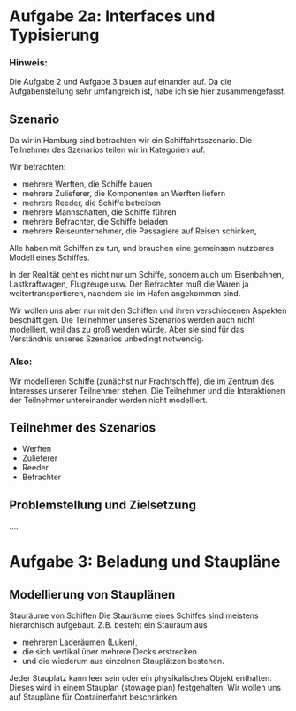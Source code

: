 Aufgabe 2a: Interfaces und Typisierung
======================================

### Hinweis:
Die Aufgabe 2 und Aufgabe 3 bauen auf einander auf. 
Da die Aufgabenstellung sehr umfangreich ist, habe ich sie hier zusammengefasst.

Szenario
--------

Da wir in Hamburg sind betrachten wir ein Schiffahrtsszenario. Die Teilnehmer des Szenarios teilen 
wir in Kategorien auf.

Wir betrachten:

- mehrere Werften, die Schiffe bauen
- mehrere Zulieferer, die Komponenten an Werften liefern
- mehrere Reeder, die Schiffe betreiben
- mehrere Mannschaften, die Schiffe führen
- mehrere Befrachter, die Schiffe beladen
- mehrere Reiseunternehmer, die Passagiere auf Reisen schicken,


Alle haben mit Schiffen zu tun, und brauchen eine gemeinsam nutzbares Modell eines
Schiffes.

In der Realität geht es nicht nur um Schiffe, sondern auch um Eisenbahnen, Lastkraftwagen, 
Flugzeuge usw. Der Befrachter muß die Waren ja weitertransportieren, nachdem sie im Hafen 
angekommen sind.

Wir wollen uns aber nur mit den Schiffen und ihren verschiedenen Aspekten beschäftigen. Die 
Teilnehmer unseres Szenarios werden auch nicht modelliert, weil das zu groß werden würde. Aber sie 
sind für das Verständnis unseres Szenarios unbedingt notwendig.

### Also:

Wir modellieren Schiffe (zunächst nur Frachtschiffe), die im Zentrum des Interesses unserer 
Teilnehmer stehen. Die Teilnehmer und die Interaktionen der Teilnehmer untereinander werden nicht 
modelliert.



Teilnehmer des Szenarios
------------------------

- Werften
- Zulieferer
- Reeder
- Befrachter


Problemstellung und Zielsetzung     
-------------------------------
....


Aufgabe 3: Beladung und Staupläne
=================================

Modellierung von Stauplänen
---------------------------

Stauräume von Schiffen
Die Stauräume eines Schiffes sind meistens hierarchisch aufgebaut. 
Z.B. besteht ein Stauraum aus
* mehreren Laderäumen (Luken), 
* die sich vertikal über mehrere Decks erstrecken
* und die wiederum aus einzelnen Stauplätzen bestehen.

Jeder Stauplatz kann leer sein oder ein physikalisches Objekt enthalten. Dieses wird in einem 
Stauplan (stowage plan) festgehalten.
Wir wollen uns auf Staupläne für Containerfahrt beschränken.

